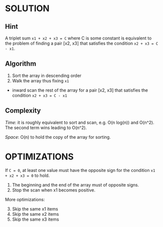 # SOLUTION

## Hint

A triplet sum `x1 + x2 + x3 = C` where C is some constant is equivalent to
the problem of finding a pair [x2, x3] that satisfies the condition
`x2 + x3 = C - x1`.

## Algorithm

1. Sort the array in descending order
2. Walk the array thus fixing `x1`
  - inward scan the rest of the array for a pair [x2, x3] that satisfies the
    condition `x2 + x3 = C - x1`

## Complexity

*Time*: it is roughly equivalent to sort and scan, e.g. O(n log(n)) and O(n^2).
The second term wins leading to O(n^2).

*Space*: O(n) to hold the copy of the array for sorting.


# OPTIMIZATIONS

If `C = 0`, at least one value must have the opposite sign for the condition
`x1 + x2 + x3 = 0` to hold.

1. The beginning and the end of the array must of opposite signs.
2. Stop the scan when x1 becomes positive.

More optimizations:

3. Skip the same x1 items
4. Skip the same x2 items
5. Skip the same x3 items
